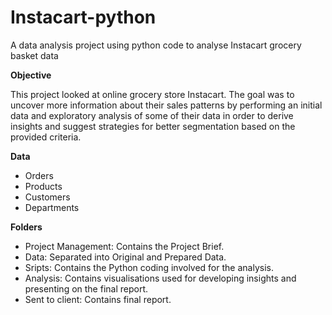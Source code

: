  # Instacart-python

A data analysis project using python code to analyse Instacart grocery basket data

**Objective**

This project looked at online grocery store Instacart. The goal was to uncover more information about their sales patterns by performing an initial data and exploratory analysis of some of their data in order to derive insights and suggest strategies for better segmentation based on the provided criteria.

**Data**

* Orders
* Products
* Customers
* Departments

**Folders**

* Project Management: Contains the Project Brief.
* Data: Separated into Original and Prepared Data. 
* Sripts: Contains the Python coding involved for the analysis.
* Analysis: Contains visualisations used for developing insights and presenting on the final report.
* Sent to client: Contains final report.
